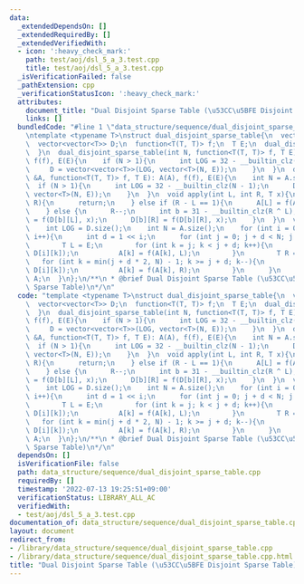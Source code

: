 ```yaml
---
data:
  _extendedDependsOn: []
  _extendedRequiredBy: []
  _extendedVerifiedWith:
  - icon: ':heavy_check_mark:'
    path: test/aoj/dsl_5_a_3.test.cpp
    title: test/aoj/dsl_5_a_3.test.cpp
  _isVerificationFailed: false
  _pathExtension: cpp
  _verificationStatusIcon: ':heavy_check_mark:'
  attributes:
    document_title: "Dual Disjoint Sparse Table (\u53CC\u5BFE Disjoint Sparse Table)"
    links: []
  bundledCode: "#line 1 \"data_structure/sequence/dual_disjoint_sparse_table.cpp\"\
    \ntemplate <typename T>\nstruct dual_disjoint_sparse_table{\n  vector<T> A;\n\
    \  vector<vector<T>> D;\n  function<T(T, T)> f;\n  T E;\n  dual_disjoint_sparse_table(){\n\
    \  }\n  dual_disjoint_sparse_table(int N, function<T(T, T)> f, T E): A(N, E),\
    \ f(f), E(E){\n    if (N > 1){\n      int LOG = 32 - __builtin_clz(N - 1);\n \
    \     D = vector<vector<T>>(LOG, vector<T>(N, E));\n    }\n  }\n  dual_disjoint_sparse_table(vector<T>\
    \ &A, function<T(T, T)> f, T E): A(A), f(f), E(E){\n    int N = A.size();\n  \
    \  if (N > 1){\n      int LOG = 32 - __builtin_clz(N - 1);\n      D = vector<vector<T>>(LOG,\
    \ vector<T>(N, E));\n    }\n  }\n  void apply(int L, int R, T x){\n    if (L ==\
    \ R){\n      return;\n    } else if (R - L == 1){\n      A[L] = f(A[L], x);\n\
    \    } else {\n      R--;\n      int b = 31 - __builtin_clz(R ^ L);\n      D[b][L]\
    \ = f(D[b][L], x);\n      D[b][R] = f(D[b][R], x);\n    }\n  }\n  vector<T> get(){\n\
    \    int LOG = D.size();\n    int N = A.size();\n    for (int i = 0; i < LOG;\
    \ i++){\n      int d = 1 << i;\n      for (int j = 0; j + d < N; j += d * 2){\n\
    \        T L = E;\n        for (int k = j; k < j + d; k++){\n          L = f(L,\
    \ D[i][k]);\n          A[k] = f(A[k], L);\n        }\n        T R = E;\n     \
    \   for (int k = min(j + d * 2, N) - 1; k >= j + d; k--){\n          R = f(R,\
    \ D[i][k]);\n          A[k] = f(A[k], R);\n        }\n      }\n    }\n    return\
    \ A;\n  }\n};\n/**\n * @brief Dual Disjoint Sparse Table (\u53CC\u5BFE Disjoint\
    \ Sparse Table)\n*/\n"
  code: "template <typename T>\nstruct dual_disjoint_sparse_table{\n  vector<T> A;\n\
    \  vector<vector<T>> D;\n  function<T(T, T)> f;\n  T E;\n  dual_disjoint_sparse_table(){\n\
    \  }\n  dual_disjoint_sparse_table(int N, function<T(T, T)> f, T E): A(N, E),\
    \ f(f), E(E){\n    if (N > 1){\n      int LOG = 32 - __builtin_clz(N - 1);\n \
    \     D = vector<vector<T>>(LOG, vector<T>(N, E));\n    }\n  }\n  dual_disjoint_sparse_table(vector<T>\
    \ &A, function<T(T, T)> f, T E): A(A), f(f), E(E){\n    int N = A.size();\n  \
    \  if (N > 1){\n      int LOG = 32 - __builtin_clz(N - 1);\n      D = vector<vector<T>>(LOG,\
    \ vector<T>(N, E));\n    }\n  }\n  void apply(int L, int R, T x){\n    if (L ==\
    \ R){\n      return;\n    } else if (R - L == 1){\n      A[L] = f(A[L], x);\n\
    \    } else {\n      R--;\n      int b = 31 - __builtin_clz(R ^ L);\n      D[b][L]\
    \ = f(D[b][L], x);\n      D[b][R] = f(D[b][R], x);\n    }\n  }\n  vector<T> get(){\n\
    \    int LOG = D.size();\n    int N = A.size();\n    for (int i = 0; i < LOG;\
    \ i++){\n      int d = 1 << i;\n      for (int j = 0; j + d < N; j += d * 2){\n\
    \        T L = E;\n        for (int k = j; k < j + d; k++){\n          L = f(L,\
    \ D[i][k]);\n          A[k] = f(A[k], L);\n        }\n        T R = E;\n     \
    \   for (int k = min(j + d * 2, N) - 1; k >= j + d; k--){\n          R = f(R,\
    \ D[i][k]);\n          A[k] = f(A[k], R);\n        }\n      }\n    }\n    return\
    \ A;\n  }\n};\n/**\n * @brief Dual Disjoint Sparse Table (\u53CC\u5BFE Disjoint\
    \ Sparse Table)\n*/\n"
  dependsOn: []
  isVerificationFile: false
  path: data_structure/sequence/dual_disjoint_sparse_table.cpp
  requiredBy: []
  timestamp: '2022-07-13 19:25:51+09:00'
  verificationStatus: LIBRARY_ALL_AC
  verifiedWith:
  - test/aoj/dsl_5_a_3.test.cpp
documentation_of: data_structure/sequence/dual_disjoint_sparse_table.cpp
layout: document
redirect_from:
- /library/data_structure/sequence/dual_disjoint_sparse_table.cpp
- /library/data_structure/sequence/dual_disjoint_sparse_table.cpp.html
title: "Dual Disjoint Sparse Table (\u53CC\u5BFE Disjoint Sparse Table)"
---
```

